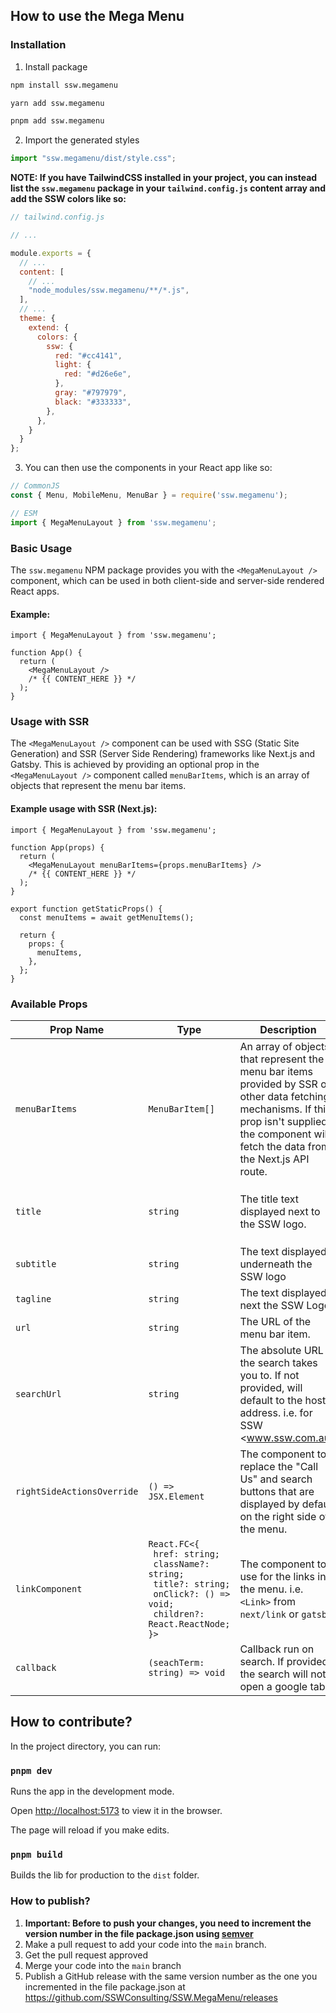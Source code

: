 ## How to use the Mega Menu

### Installation

1. Install package
```bash
npm install ssw.megamenu
```

```bash
yarn add ssw.megamenu
```

```bash
pnpm add ssw.megamenu
```

2. Import the generated styles

```javascript
import "ssw.megamenu/dist/style.css";
```

**NOTE: If you have TailwindCSS installed in your project, you can instead list the `ssw.megamenu` package in your `tailwind.config.js` content array and add the SSW colors like so:**

```js
// tailwind.config.js

// ...

module.exports = {
  // ...
  content: [
    // ...
    "node_modules/ssw.megamenu/**/*.js",
  ],
  // ...
  theme: {
    extend: {
      colors: {
        ssw: {
          red: "#cc4141",
          light: {
            red: "#d26e6e",
          },
          gray: "#797979",
          black: "#333333",
        },
      },
    }
  }
};

```

3. You can then use the components in your React app like so:
```javascript
// CommonJS
const { Menu, MobileMenu, MenuBar } = require('ssw.megamenu');

// ESM
import { MegaMenuLayout } from 'ssw.megamenu';
```

### Basic Usage

The `ssw.megamenu` NPM package provides you with the `<MegaMenuLayout />` component, which can be used in both client-side and server-side rendered React apps.

#### Example:

```tsx
import { MegaMenuLayout } from 'ssw.megamenu';

function App() {
  return (
    <MegaMenuLayout />
    /* {{ CONTENT_HERE }} */
  );
}

```

### Usage with SSR 

The `<MegaMenuLayout />` component can be used with SSG (Static Site Generation) and SSR (Server Side Rendering) frameworks like Next.js and Gatsby. This is achieved by providing an optional prop in the `<MegaMenuLayout />` component called `menuBarItems`, which is an array of objects that represent the menu bar items.

#### Example usage with SSR (Next.js):

```tsx
import { MegaMenuLayout } from 'ssw.megamenu';

function App(props) {
  return (
    <MegaMenuLayout menuBarItems={props.menuBarItems} />
    /* {{ CONTENT_HERE }} */
  );
}

export function getStaticProps() {
  const menuItems = await getMenuItems();

  return {
    props: {
      menuItems,
    },
  };
}

```

### Available Props 

| Prop Name | Type | Description | Required |
| --- | --- | --- | --- |
| `menuBarItems` | `MenuBarItem[]` | An array of objects that represent the menu bar items provided by SSR or other data fetching mechanisms. If this prop isn't supplied, the component will fetch the data from the Next.js API route. | No |
| `title` | `string` | The title text displayed next to the SSW logo. | Yes (If there is no `tagline` provided) |
| `subtitle` | `string` | The text displayed underneath the SSW logo | No |
| `tagline` | `string` | The text displayed next the SSW Logo. | No |
| `url` | `string` | The URL of the menu bar item. | No |
| `searchUrl` | `string` | The absolute URL the search takes you to. If not provided, will default to the host address. i.e. for SSW <www.ssw.com.au> | No |
| `rightSideActionsOverride` | `() => JSX.Element` | The component to replace the "Call Us" and search buttons that are displayed by default on the right side of the menu. | No |
| `linkComponent` | <code>React.FC<{<br>&nbsp;href: string;<br>&nbsp;className?: string;<br>&nbsp;title?: string;<br>&nbsp;onClick?: () => void;<br>&nbsp;children?: React.ReactNode;<br>}></code> | The component to use for the links in the menu. i.e. `<Link>` from `next/link` or `gatsby`  | No |
| `callback` | `(seachTerm: string) => void` | Callback run on search. If provided, the search will not open a google tab. | No | 
  



## How to contribute?

In the project directory, you can run:

### `pnpm dev`

Runs the app in the development mode.


Open [http://localhost:5173](http://localhost:5173) to view it in the browser.

The page will reload if you make edits.

### `pnpm build`

Builds the lib for production to the `dist` folder.<br />

### How to publish?

1. **Important: Before to push your changes, you need to increment the version number in the file package.json using [semver](https://semver.org/)**
2. Make a pull request to add your code into the `main` branch.
3. Get the pull request approved
4. Merge your code into the `main` branch
5. Publish a GitHub release with the same version number as the one you incremented in the file package.json at https://github.com/SSWConsulting/SSW.MegaMenu/releases
